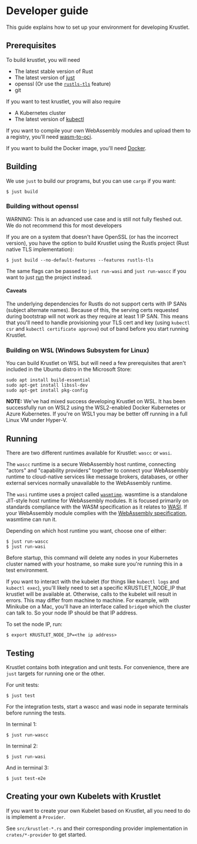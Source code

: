 # Developer guide

This guide explains how to set up your environment for developing Krustlet.

## Prerequisites

To build krustlet, you will need

- The latest stable version of Rust
- The latest version of [just](https://github.com/casey/just)
- openssl (Or use the [`rustls-tls`](#building-without-openssl) feature)
- git

If you want to test krustlet, you will also require

- A Kubernetes cluster
- The latest version of [kubectl](https://kubernetes.io/docs/tasks/tools/install-kubectl/)

If you want to compile your own WebAssembly modules and upload them to a registry, you'll need
[wasm-to-oci](https://github.com/engineerd/wasm-to-oci).

If you want to build the Docker image, you'll need [Docker](https://docs.docker.com/install/).

## Building

We use `just` to build our programs, but you can use `cargo` if you want:

```console
$ just build
```

### Building without openssl

WARNING: This is an advanced use case and is still not fully fleshed out. We do not recommend this
for most developers

If you are on a system that doesn't have OpenSSL (or has the incorrect version), you have the option
to build Krustlet using the Rustls project (Rust native TLS implementation):

```shell
$ just build --no-default-features --features rustls-tls
```

The same flags can be passed to `just run-wasi` and `just run-wascc` if you want to just
[run](#running) the project instead.

#### Caveats
The underlying dependencies for Rustls do not support certs with IP SANs (subject alternate names).
Because of this, the serving certs requested during bootstrap will not work as they require at least
1 IP SAN. This means that you'll need to handle provisioning your TLS cert and key (using `kubectl
csr` and `kubectl certificate approve`) out of band before you start running Krustlet. 

### Building on WSL (Windows Subsystem for Linux)

You can build Krustlet on WSL but will need a few prerequisites that aren't included in the
Ubuntu distro in the Microsoft Store:

```
sudo apt install build-essential
sudo apt-get install libssl-dev
sudo apt-get install pkg-config
```

**NOTE:** We've had mixed success developing Krustlet on WSL.  It has been successfully
run on WSL2 using the WSL2-enabled Docker Kubernetes or Azure Kubernetes.  If you're
on WSL1 you may be better off running in a full Linux VM under Hyper-V.

## Running

There are two different runtimes available for Krustlet: `wascc` or `wasi`.

The `wascc` runtime is a secure WebAssembly host runtime, connecting "actors" and "capability
providers" together to connect your WebAssembly runtime to cloud-native services like message
brokers, databases, or other external services normally unavailable to the WebAssembly runtime.

The `wasi` runtime uses a project called [`wasmtime`](https://github.com/bytecodealliance/wasmtime).
wasmtime is a standalone JIT-style host runtime for WebAssembly modules. It is focused primarily on
standards compliance with the WASM specification as it relates to [WASI](https://wasi.dev/). If your
WebAssembly module complies with the [WebAssembly
specification](https://github.com/WebAssembly/spec), wasmtime can run it.

Depending on which host runtime you want, choose one of either:

```console
$ just run-wascc
$ just run-wasi
```

Before startup, this command will delete any nodes in your Kubernetes cluster named with your
hostname, so make sure you're running this in a test environment.

If you want to interact with the kubelet (for things like `kubectl logs` and `kubectl exec`), you'll
likely need to set a specific KRUSTLET_NODE_IP that krustlet will be available at. Otherwise, calls
to the kubelet will result in errors. This may differ from machine to machine. For example, with
Minikube on a Mac, you'll have an interface called `bridge0` which the cluster can talk to. So your
node IP should be that IP address.

To set the node IP, run:

```console
$ export KRUSTLET_NODE_IP=<the ip address>
```

## Testing

Krustlet contains both integration and unit tests. For convenience, there are `just` targets for
running one or the other.

For unit tests:

```console
$ just test
```

For the integration tests, start a wascc and wasi node in separate terminals before running the
tests.

In terminal 1:

```console
$ just run-wascc
```

In terminal 2:

```console
$ just run-wasi
```

And in terminal 3:

```
$ just test-e2e
```

## Creating your own Kubelets with Krustlet

If you want to create your own Kubelet based on Krustlet, all you need to do is implement a
`Provider`.

See `src/krustlet-*.rs` and their corresponding provider implementation in `crates/*-provider` to
get started.
